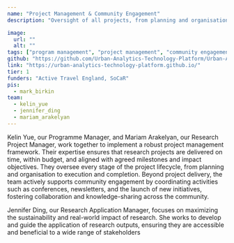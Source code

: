 ```yaml
---
name: "Project Management & Community Engagement"
description: "Oversight of all projects, from planning and organisation to community engagement, execution and completion."

image:
  url: ""
  alt: ""
tags: ["program management", "project management", "community engagement"]
github: "https://github.com/Urban-Analytics-Technology-Platform/Urban-Analytics-Technology-Platform.github.io/"
link: "https://urban-analytics-technology-platform.github.io/"
tier: 1
funders: "Active Travel England, SoCaR"
pis:
  - mark_birkin
team:
  - kelin_yue
  - jennifer_ding
  - mariam_arakelyan
---
```

Kelin Yue, our Programme Manager, and Mariam Arakelyan, our Research Project Manager, work together to implement a robust project management framework. Their expertise ensures that research projects are delivered on time, within budget, and aligned with agreed milestones and impact objectives. They oversee every stage of the project lifecycle, from planning and organisation to execution and completion. Beyond project delivery, the team actively supports community engagement by coordinating activities such as conferences, newsletters, and the launch of new initiatives, fostering collaboration and knowledge-sharing across the community.
 
Jennifer Ding, our Research Application Manager, focuses on maximizing the sustainability and real-world impact of research. She works to develop and guide the application of research outputs, ensuring they are accessible and beneficial to a wide range of stakeholders